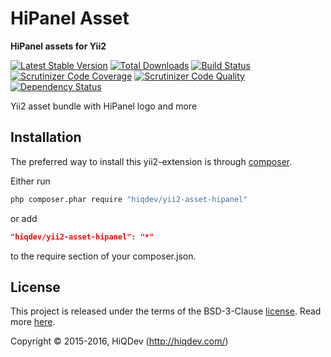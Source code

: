 HiPanel Asset
=============

**HiPanel assets for Yii2**

[![Latest Stable Version](https://poser.pugx.org/hiqdev/yii2-asset-hipanel/v/stable)](https://packagist.org/packages/hiqdev/yii2-asset-hipanel)
[![Total Downloads](https://poser.pugx.org/hiqdev/yii2-asset-hipanel/downloads)](https://packagist.org/packages/hiqdev/yii2-asset-hipanel)
[![Build Status](https://img.shields.io/travis/hiqdev/yii2-asset-hipanel.svg)](https://travis-ci.org/hiqdev/yii2-asset-hipanel)
[![Scrutinizer Code Coverage](https://img.shields.io/scrutinizer/coverage/g/hiqdev/yii2-asset-hipanel.svg)](https://scrutinizer-ci.com/g/hiqdev/yii2-asset-hipanel/)
[![Scrutinizer Code Quality](https://img.shields.io/scrutinizer/g/hiqdev/yii2-asset-hipanel.svg)](https://scrutinizer-ci.com/g/hiqdev/yii2-asset-hipanel/)
[![Dependency Status](https://www.versioneye.com/php/hiqdev:yii2-asset-hipanel/dev-master/badge.svg)](https://www.versioneye.com/php/hiqdev:yii2-asset-hipanel/dev-master)

Yii2 asset bundle with HiPanel logo and more

## Installation

The preferred way to install this yii2-extension is through [composer](http://getcomposer.org/download/).

Either run

```sh
php composer.phar require "hiqdev/yii2-asset-hipanel"
```

or add

```json
"hiqdev/yii2-asset-hipanel": "*"
```

to the require section of your composer.json.

## License

This project is released under the terms of the BSD-3-Clause [license](LICENSE).
Read more [here](http://choosealicense.com/licenses/bsd-3-clause).

Copyright © 2015-2016, HiQDev (http://hiqdev.com/)
